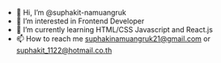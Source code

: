 - 👋 Hi, I’m @suphakit-namuangruk
- 👀 I’m interested in Frontend Developer
- 🌱 I’m currently learning HTML/CSS Javascript and React.js
- 📫 How to reach me suphakinamuangruk21@gmail.com or suphakit_1122@hotmail.co.th
